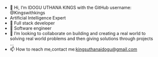 - 👋 Hi, I’m IDOGU UTHANA KINGS with the GitHub username: @Kingswithkings
- Artificial Intelligence Expert
- 👀 Full stack developer
- 🌱 Software engineer
- 💞️ I’m looking to collaborate on building and creating a real world to solving real world problems and then giving solutions through projects  ...
- 📫 How to reach me,contact me:kingsuthanaidogu@gmail.com

<!---
Kingswithkings/Kingswithkings is a ✨ special ✨ repository because its `README.md` (this file) appears on your GitHub profile.
You can click the Preview link to take a look at your changes.
--->
